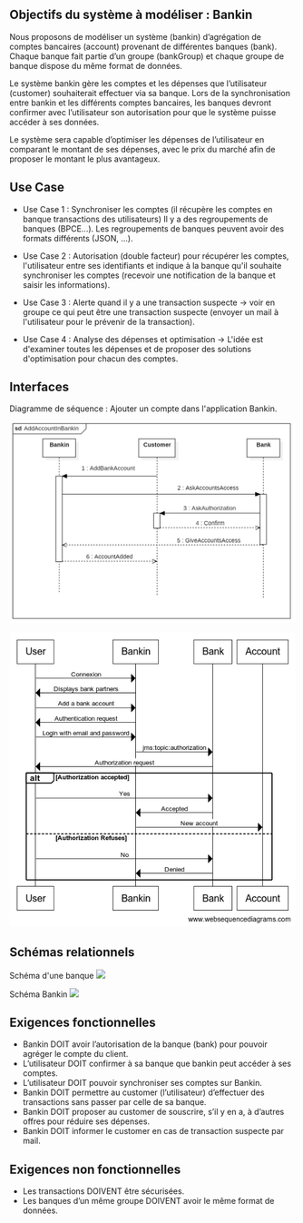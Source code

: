 ## Objectifs du système à modéliser : Bankin

Nous proposons de modéliser un système (bankin) d’agrégation de comptes bancaires (account) provenant de différentes banques (bank). Chaque banque fait partie d’un groupe (bankGroup) et chaque groupe de banque dispose du même format de données.

Le système bankin gère les comptes et les dépenses que l’utilisateur (customer) souhaiterait effectuer via sa banque. Lors de la synchronisation entre bankin et les différents comptes bancaires, les banques devront confirmer avec l’utilisateur son autorisation pour que le système puisse accéder à ses données.

Le système sera capable d’optimiser les dépenses de l’utilisateur en comparant le montant de ses dépenses, avec le prix du marché afin de proposer le montant le plus avantageux.


## Use Case

- Use Case 1 : Synchroniser les comptes (il récupère les comptes en banque transactions des utilisateurs)
Il y a des regroupements de banques (BPCE...). Les regroupements de banques peuvent avoir des formats différents (JSON, ...).

- Use Case 2 : Autorisation (double facteur) pour récupérer les comptes, l'utilisateur entre ses identifiants et indique à la banque qu'il souhaite synchroniser les comptes (recevoir une notification de la banque et saisir les informations).

- Use Case 3 : Alerte quand il y a une transaction suspecte -> voir en groupe ce qui peut être une transaction suspecte (envoyer un mail à l'utilisateur pour le prévenir de la transaction).

- Use Case 4 : Analyse des dépenses et optimisation -> L'idée est d'examiner toutes les dépenses et de proposer des solutions d'optimisation pour chacun des comptes.


## Interfaces

Diagramme de séquence : Ajouter un compte dans l'application Bankin.

![](sdAddAccount.png)

![](sdGeneral.png)


## Schémas relationnels 

Schéma d'une banque
![](schémaRelationnelBank.png)

Schéma Bankin
![](schémaRelationnelBankin.png)

## Exigences fonctionnelles

* Bankin DOIT avoir l’autorisation de la banque (bank) pour pouvoir agréger le compte du client.
* L’utilisateur DOIT confirmer à sa banque que bankin peut accéder à ses comptes.
* L’utilisateur DOIT pouvoir synchroniser ses comptes sur Bankin.
* Bankin DOIT permettre au customer (l’utilisateur) d’effectuer des transactions sans passer par celle de sa banque.
* Bankin DOIT proposer au customer de souscrire, s’il y en a, à d’autres offres pour réduire ses dépenses.
* Bankin DOIT informer le customer en cas de transaction suspecte par mail. 

## Exigences non fonctionnelles

* Les transactions DOIVENT être sécurisées. 
* Les banques d’un même groupe DOIVENT avoir le même format de données.






